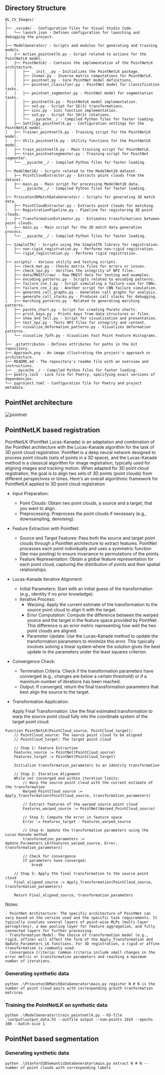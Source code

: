 ## Directory Structure

```
DL_CV_Images/
│
├── .vscode/ - Configuration files for Visual Studio Code.
│   └── launch.json - Defines configuration for launching and debugging the project.
│
├── ModelGenerator/ - Scripts and modules for generating and training models.
│   ├── Action_pointnetlk.py - Script related to actions for the PointNetLK model.
│   ├── PointNetLK/ - Contains the implementation of the PointNetLK architecture.
│   │   ├── __init__.py - Initializes the PointNetLK package.
│   │   ├── invmat.py - Inverse matrix computations for PointNetLK.
│   │   ├── pointnet.py - Core PointNet model definitions.
│   │   ├── pointnet_classifier.py - PointNet model for classification tasks.
│   │   ├── pointnet_segmenter.py - PointNet model for segmentation tasks.
│   │   ├── pointnetlk.py - PointNetLK model implementation.
│   │   ├── se3.py - Script for SE(3) transformations.
│   │   ├── sinc.py - Sinc function implementation.
│   │   ├── so3.py - Script for SO(3) rotations.
│   │   └── __pycache__/ - Compiled Python files for faster loading.
│   ├── Settings_pointnetlk.py - Configuration settings for the PointNetLK model.
│   ├── Trainer_pointnetlk.py - Training script for the PointNetLK model.
│   ├── Utils_pointnetlk.py - Utility functions for the PointNetLK model.
│   ├── train_pointnetlk.py - Main training script for PointNetLK.
│   ├── train_pointnetsegmenter.py - Training script for PointNet segmenter.
│   └── __pycache__/ - Compiled Python files for faster loading.
│
├── ModelNet10/ - Scripts related to the ModelNet10 dataset.
│   ├── PointCloudExtractor.py - Extracts point clouds from the dataset.
│   ├── main.py - Main script for processing ModelNet10 data.
│   └── __pycache__/ - Compiled Python files for faster loading.
│
├── Princeton3DMatchDataGenerator/ - Scripts for generating 3D match data.
│   ├── PointCloudExtractor.py - Extracts point clouds for matching.
│   ├── RegistrationPipeline.py - Pipeline for registering 3D point clouds.
│   ├── TransformationEstimator.py - Estimates transformations between point clouds.
│   ├── main.py - Main script for the 3D match data generation process.
│   └── __pycache__/ - Compiled Python files for faster loading.
│
├── SimpleITK/ - Scripts using the SimpleITK library for registration.
│   ├── non-rigid_registration.py - Performs non-rigid registration.
│   └── rigid_registration.py - Performs rigid registration.
│
├── scripts/ - Various utility and testing scripts.
│   ├── check_mat.py - Checks matrix files for errors or issues.
│   ├── check_npz.py - Verifies the integrity of NPZ files.
│   ├── data/MNIST/raw/ - Raw MNIST data for testing and examples.
│   ├── encoding_patterns.py - Scripts related to encoding patterns.
│   ├── failure_cnn_1.py - Script simulating a failure case for CNNs.
│   ├── failure_cnn_2.py - Another script for CNN failure simulation.
│   ├── generate_call_graphs.py - Generates call graphs for analysis.
│   ├── generate_call_stacks.py - Produces call stacks for debugging.
│   ├── marching_patterns.py - Related to generating marching patterns.
│   ├── pareto_chart.py - Script for creating Pareto charts.
│   ├── print_keys.py - Prints keys from data structures or files.
│   ├── show_and_tell.py - Script for visualization and presentation.
│   ├── test_npz.py - Tests NPZ files for integrity and content.
│   ├── visualize_deformation_patterns.py - Visualizes deformation patterns.
│   └── visualize_fpfh.py - Visualizes Fast Point Feature Histograms.
│
├── .gitattributes - Defines attributes for paths in the Git repository.
├── Approach.png - An image illustrating the project's approach or architecture.
├── README.md - The repository's readme file with an overview and instructions.
├── __pycache__/ - Compiled Python files for faster loading.
├── poetry.lock - Lock file for Poetry, specifying exact versions of dependencies.
└── pyproject.toml - Configuration file for Poetry and project metadata.
```

## PointNet architecture

![pointnet](https://github.com/SaumikDana/Deep-Learning-and-Computer-Vision-for-Point-Clouds/assets/9474631/eeb20b61-33b5-498a-a5c8-a5275f4507a7)

## PointNetLK based registration

PointNetLK (PointNet Lucas-Kanade) is an adaptation and combination of the PointNet architecture with the Lucas-Kanade algorithm for the task of 3D point cloud registration. PointNet is a deep neural network designed to process point clouds (sets of points in a 3D space), and the Lucas-Kanade method is a classical algorithm for image registration, typically used for aligning images and tracking motion. When adapted for 3D point cloud registration, the goal is to align two sets of 3D points (point clouds) from different perspectives or times. Here's an overall algorithmic framework for PointNetLK applied to 3D point cloud registration:

- Input Preparation:

    - Point Clouds: Obtain two point clouds, a source and a target, that you want to align.
    - Preprocessing: Preprocess the point clouds if necessary (e.g., downsampling, denoising).

- Feature Extraction with PointNet:

    - Source and Target Features: Pass both the source and target point clouds through a PointNet architecture to extract features. PointNet processes each point individually and uses a symmetric function (like max pooling) to ensure invariance to permutations of the points.
    - Feature Representation: Obtain a global feature representation for each point cloud, capturing the distribution of points and their spatial relationships.

- Lucas-Kanade Iterative Alignment:

    - Initial Parameters: Start with an initial guess of the transformation (e.g., identity if no prior knowledge).
    - Iterative Process:
        - Warping: Apply the current estimate of the transformation to the source point cloud to align it with the target.
        - Error Computation: Compute the difference between the warped source and the target in the feature space provided by PointNet. This difference is an error metric representing how well the two point clouds are aligned.
        - Parameter Update: Use the Lucas-Kanade method to update the transformation parameters to minimize this error. This typically involves solving a linear system where the solution gives the best update to the parameters under the least squares criterion.

- Convergence Check:

    - Termination Criteria: Check if the transformation parameters have converged (e.g., changes are below a certain threshold) or if a maximum number of iterations has been reached.
    - Output: If converged, return the final transformation parameters that best align the source to the target.

- Transformation Application:

    Apply Final Transformation: Use the final estimated transformation to warp the source point cloud fully into the coordinate system of the target point cloud.

```
Function PointNetLK(PointCloud_source, PointCloud_target):
    // PointCloud_source: The source point cloud to be aligned
    // PointCloud_target: The target point cloud

    // Step 1: Feature Extraction
    Features_source := PointNet(PointCloud_source)
    Features_target := PointNet(PointCloud_target)

    Initialize transformation_parameters to an identity transformation

    // Step 2: Iterative Alignment
    While not converged and within iteration limits:
        // Warp the source point cloud with the current estimate of the transformation
        Warped_PointCloud_source := Apply_Transformation(PointCloud_source, transformation_parameters)

        // Extract features of the warped source point cloud
        Features_warped_source := PointNet(Warped_PointCloud_source)

        // Step 3: Compute the error in feature space
        Error := Features_target - Features_warped_source

        // Step 4: Update the transformation parameters using the Lucas-Kanade method
        transformation_parameters := Update_Parameters_LK(Features_warped_source, Error, transformation_parameters)

        // Check for convergence
        If parameters have converged:
            break

    // Step 5: Apply the final transformation to the source point cloud
    Final_aligned_source := Apply_Transformation(PointCloud_source, transformation_parameters)

    Return Final_aligned_source, transformation_parameters
```

Notes:

    - PointNet Architecture: The specific architecture of PointNet can vary based on the version used and the specific task requirements. It typically involves several layers of point-wise MLPs (multi-layer perceptrons), a max pooling layer for feature aggregation, and fully connected layers for further processing.
    - Transformation Model: The choice of transformation model (e.g., rigid, affine) will affect the form of the Apply_Transformation and Update_Parameters_LK functions. For 3D registration, a rigid or affine transformation is commonly used.
    - Convergence Criteria: Common criteria include small changes in the error metric or transformation parameters and reaching a maximum number of iterations.
    
### Generating synthetic data 

``python .\Princeton3DMatchDataGenerator\main.py register N # N is the number of point cloud pairs with corresponding grouth tranformation matrices``

### Training the PointNetLK on synthetic data

``python .\ModelGenerator\train_pointnetlk.py --h5-file .\output\output_data.h5 --outfile output --num-points 1024 --epochs 100 --batch-size 1`` 

## PointNet based segmentation

### Generating synthetic data

``python .\Stanford3DSemanticDataGenerator\main.py extract N # N -- number of point clouds with corresponding labels``

